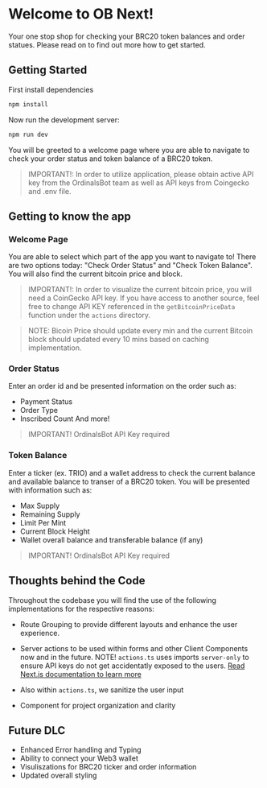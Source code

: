 # Welcome to OB Next! 
Your one stop shop for checking your BRC20 token balances and order statues. Please read on to find out more how to get started.

## Getting Started

First install dependencies
```bash
npm install
```

Now run the development server:

```bash
npm run dev
```

You will be greeted to a welcome page where you are able to navigate to check your order status and token balance of a BRC20 token.

>IMPORTANT!: In order to utilize application, please obtain active API key from the OrdinalsBot team as well as API keys from Coingecko and  .env file.

## Getting to know the app

### Welcome Page
You are able to select which part of the app you want to navigate to! There are two options today: "Check Order Status" and "Check Token Balance". You will also find the current bitcoin price and block. 

>IMPORTANT!: In order to visualize the current bitcoin price, you will need a CoinGecko API key. If you have access to another source, feel free to change API KEY referenced in the `getBitcoinPriceData` function under the `actions` directory.

>NOTE: Bicoin Price should update every min and the current Bitcoin block should updated every 10 mins based on caching implementation.

### Order Status
Enter an order id and be presented information on the order such as:
- Payment Status
- Order Type
- Inscribed Count
And more!

>IMPORTANT! OrdinalsBot API Key required

### Token Balance
Enter a ticker (ex. TRIO) and a wallet address to check the current balance and available balance to transer of a BRC20 token. You will be presented with information such as:
- Max Supply
- Remaining Supply
- Limit Per Mint
- Current Block Height
- Wallet overall balance and transferable balance (if any)

>IMPORTANT! OrdinalsBot API Key required


## Thoughts behind the Code
Throughout the codebase you will find the use of the following implementations for the respective reasons:

- Route Grouping to provide different layouts and enhance the user experience.

- Server actions to be used within forms and other Client Components now and in the future. NOTE! `actions.ts` uses imports `server-only` to ensure API keys do not get accidentatly exposed to the users. [Read Next.js documentation to learn more](https://nextjs.org/docs/app/building-your-application/rendering/composition-patterns#keeping-server-only-code-out-of-the-client-environment)

- Also within `actions.ts`, we sanitize the user input

- Component for project organization and clarity



## Future DLC

- Enhanced Error handling and Typing
- Ability to connect your Web3 wallet
- Visuliszations for BRC20 ticker and order information
- Updated overall styling


